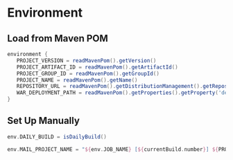 # Environment

## Load from Maven POM

```Groovy
environment {
   PROJECT_VERSION = readMavenPom().getVersion()
   PROJECT_ARTIFACT_ID = readMavenPom().getArtifactId()
   PROJECT_GROUP_ID = readMavenPom().getGroupId()
   PROJECT_NAME = readMavenPom().getName()
   REPOSITORY_URL = readMavenPom().getDistributionManagement().getRepository().getUrl()
   WAR_DEPLOYMENT_PATH = readMavenPom().getProperties().getProperty('deployment.path')
}
```

## Set Up Manually

```Groovy
env.DAILY_BUILD = isDailyBuild()
```

```Groovy
env.MAIL_PROJECT_NAME = "${env.JOB_NAME} [${currentBuild.number}] ${PROJECT_VERSION}"
```



